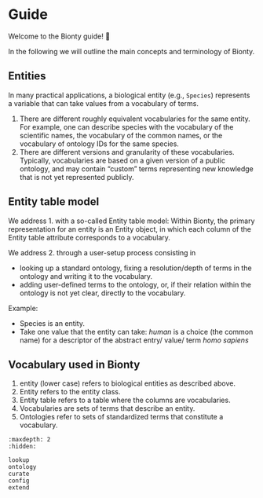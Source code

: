 # Guide

Welcome to the Bionty guide! 👋

In the following we will outline the main concepts and terminology of Bionty.

## Entities

In many practical applications, a biological entity (e.g., `Species`) represents a variable that can take values from a vocabulary of terms.

1. There are different roughly equivalent vocabularies for the same entity.
   For example, one can describe species with the vocabulary of the scientific names, the vocabulary of the common names,
   or the vocabulary of ontology IDs for the same species.
2. There are different versions and granularity of these vocabularies.
   Typically, vocabularies are based on a given version of a public ontology,
   and may contain “custom” terms representing new knowledge that is not yet represented publicly.

## Entity table model

We address 1. with a so-called Entity table model: Within Bionty, the primary representation for an entity is an Entity object,
in which each column of the Entity table attribute corresponds to a vocabulary.

We address 2. through a user-setup process consisting in

- looking up a standard ontology, fixing a resolution/depth of terms in the ontology and writing it to the vocabulary.
- adding user-defined terms to the ontology, or, if their relation within the ontology is not yet clear, directly to the vocabulary.

Example:

- Species is an entity.
- Take one value that the entity can take: _human_ is a choice (the common name) for a descriptor of the abstract entry/ value/ term _homo sapiens_

## Vocabulary used in Bionty

1. entity (lower case) refers to biological entities as described above.
2. Entity refers to the entity class.
3. Entity table refers to a table where the columns are vocabularies.
4. Vocabularies are sets of terms that describe an entity.
5. Ontologies refer to sets of standardized terms that constitute a vocabulary.

```{toctree}
:maxdepth: 2
:hidden:

lookup
ontology
curate
config
extend
```
